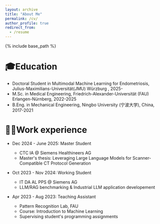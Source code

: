 ```yaml
---
layout: archive
title: "About Me"
permalink: /cv/
author_profile: true
redirect_from:
  - /resume
---
```


{% include base_path %}

🎓Education
======
* Doctoral Student in Multimodal Machine Learning for Endometriosis, Julius-Maximilians-Universität(JMU) Würzburg , 2025-
* M.Sc. in Medical Engineering, Friedrich-Alexander-Universität (FAU) Erlangen-Nürnberg, 2022-2025
* B.Eng. in Mechanical Engineering, Ningbo University (宁波大学), China, 2017-2021

👨‍💻Work experience
======
* Dec 2024 - June 2025: Master Student
  * CTC IA @ Siemens Healthineers AG
  * Master's thesis: Leveraging Large Language Models for Scanner-Compatible CT Protocol Generation

* Oct 2023 - Nov 2024: Working Student
  * IT DA AL PPS @ Siemens AG
  * LLM/RAG benchmarking & Industrial LLM application developement 

* Apr 2023 - Aug 2023: Teaching Assistant
  * Pattern Recognition Lab, FAU
  * Course: Introduction to Machine Learning
  * Supervising student's programming assignments

  
<!-- 🛠Skills
======
* Skill 1
* Skill 2
  * Sub-skill 2.1
  * Sub-skill 2.2
  * Sub-skill 2.3
* Skill 3 -->

<!-- Publications
======
  <ul>{% for post in site.publications reversed %}
    {% include archive-single-cv.html %}
  {% endfor %}</ul>
  
Talks
======
  <ul>{% for post in site.talks reversed %}
    {% include archive-single-talk-cv.html  %}
  {% endfor %}</ul>
  
Teaching
======
  <ul>{% for post in site.teaching reversed %}
    {% include archive-single-cv.html %}
  {% endfor %}</ul>
  
Service and leadership
======
* Currently signed in to 43 different slack teams -->
